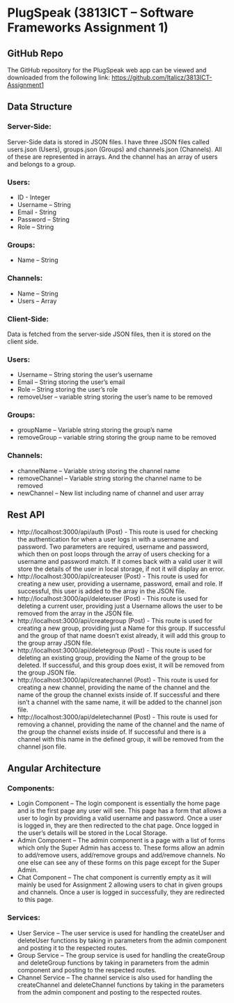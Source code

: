# PlugSpeak (3813ICT – Software Frameworks Assignment 1)

## GitHub Repo
The GitHub repository for the PlugSpeak web app can be viewed and downloaded from the following link:
https://github.com/Italicz/3813ICT-Assignment1

## Data Structure

### Server-Side:
Server-Side data is stored in JSON files. I have three JSON files called users.json (Users), groups.json (Groups) and channels.json (Channels). All of these are represented in arrays. And the channel has an array of users and belongs to a group.
### Users:
* ID - Integer
* Username – String
* Email - String
* Password – String
* Role – String
### Groups:
* Name – String
### Channels:
* Name – String
* Users – Array

### Client-Side:
Data is fetched from the server-side JSON files, then it is stored on the client side. 
### Users:
* Username – String storing the user’s username
* Email – String storing the user’s email
* Role – String storing the user’s role
* removeUser – variable string storing the user’s name to be removed
### Groups:
* groupName – Variable string storing the group’s name
* removeGroup – variable string storing the group name to be removed
### Channels:
* channelName – Variable string storing the channel name
* removeChannel – Variable string storing the channel name to be removed
* newChannel – New list including name of channel and user array

## Rest API

* http://localhost:3000/api/auth (Post) - This route is used for checking the authentication for when a user logs in with a username and password. Two parameters are required, username and password, which then on post loops through the array of users checking for a username and password match. If it comes back with a valid user it will store the details of the user in local storage, if not it will display an error.
* http://localhost:3000/api/createuser (Post) - This route is used for creating a new user, providing a username, password, email and role. If successful, this user is added to the array in the JSON file. 
* http://localhost:3000/api/deleteuser (Post) - This route is used for deleting a current user, providing just a Username allows the user to be removed from the array in the JSON file.
* http://localhost:3000/api/creategroup (Post) - This route is used for creating a new group, providing just a Name for this group. If successful and the group of that name doesn’t exist already, it will add this group to the group array JSON file.
* http://localhost:3000/api/deletegroup (Post) - This route is used for deleting an existing group, providing the Name of the group to be deleted. If successful, and this group does exist, it will be removed from the group JSON file.
* http://localhost:3000/api/createchannel (Post) - This route is used for creating a new channel, providing the name of the channel and the name of the group the channel exists inside of. If successful and there isn’t a channel with the same name, it will be added to the channel json file.
* http://localhost:3000/api/deletechannel (Post) - This route is used for removing a channel, providing the name of the channel and the name of the group the channel exists inside of. If successful and there is a channel with this name in the defined group, it will be removed from the channel json file.

## Angular Architecture

### Components:
* Login Component – The login component is essentially the home page and is the first page any user will see. This page has a form that allows a user to login by providing a valid username and password. Once a user is logged in, they are then redirected to the chat page. Once logged in the user’s details will be stored in the Local Storage.
* Admin Component – The admin component is a page with a list of forms which only the Super Admin has access to. These forms allow an admin to add/remove users, add/remove groups and add/remove channels. No one else can see any of these forms on this page except for the Super Admin.
* Chat Component – The chat component is currently empty as it will mainly be used for Assignment 2 allowing users to chat in given groups and channels. Once a user is logged in successfully, they are redirected to this page.
### Services:
* User Service – The user service is used for handling the createUser and deleteUser functions by taking in parameters from the admin component and posting it to the respected routes.
* Group Service – The group service is used for handling the createGroup and deleteGroup functions by taking in parameters from the admin component and posting to the respected routes.
* Channel Service – The channel service is also used for handling the createChannel and deleteChannel functions by taking in the parameters from the admin component and posting to the respected routes.
